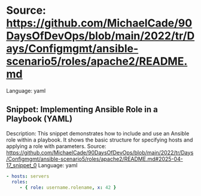 # Source: https://github.com/MichaelCade/90DaysOfDevOps/blob/main/2022/tr/Days/Configmgmt/ansible-scenario5/roles/apache2/README.md
Language: yaml

## Snippet: Implementing Ansible Role in a Playbook (YAML)
Description: This snippet demonstrates how to include and use an Ansible role within a playbook. It shows the basic structure for specifying hosts and applying a role with parameters.
Source: https://github.com/MichaelCade/90DaysOfDevOps/blob/main/2022/tr/Days/Configmgmt/ansible-scenario5/roles/apache2/README.md#2025-04-17_snippet_0
Language: yaml

```yaml
- hosts: servers
  roles:
     - { role: username.rolename, x: 42 }
```